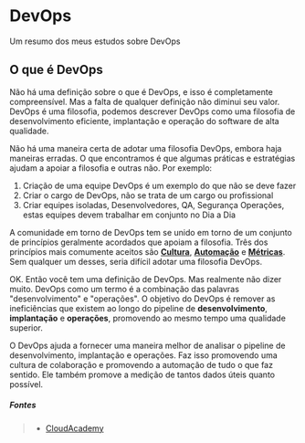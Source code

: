 # DevOps
Um resumo dos meus estudos sobre DevOps

## O que é DevOps

Não há uma definição sobre o que é DevOps, e isso é completamente compreensível. Mas a falta de qualquer definição não diminui seu valor. DevOps é uma filosofia, podemos descrever DevOps como uma filosofia de desenvolvimento eficiente, implantação e operação do software de alta qualidade.

Não há uma maneira certa de adotar uma filosofia DevOps, embora haja maneiras erradas. O que encontramos é que algumas práticas e estratégias ajudam a apoiar a filosofia e outras não. Por exemplo:

1. Criação de uma equipe DevOps é um exemplo do que não se deve fazer
2. Criar o cargo de DevOps, não se trata de um cargo ou profissional 
3. Criar equipes isoladas, Desenvolvedores, QA, Segurança Operações, estas equipes devem trabalhar em conjunto no Dia a Dia

A comunidade em torno de DevOps tem se unido em torno de um conjunto de princípios geralmente acordados que apoiam a filosofia. Três dos princípios mais comumente aceitos são **[Cultura](https://github.com/rperiago/DevOps/wiki/Cultura)**, **[Automação](https://github.com/rperiago/DevOps/wiki/Automação)** e **[Métricas](https://github.com/rperiago/DevOps/wiki/Métricas)**. Sem qualquer um desses, seria difícil adotar uma filosofia DevOps.

OK. Então você tem uma definição de DevOps. Mas realmente não dizer muito. DevOps como um termo é a combinação das palavras "desenvolvimento" e "operações". O objetivo do DevOps é remover as ineficiências que existem ao longo do pipeline de **desenvolvimento**, **implantação** e **operações**, promovendo ao mesmo tempo uma qualidade superior.

O DevOps ajuda a fornecer uma maneira melhor de analisar o pipeline de desenvolvimento, implantação e operações. Faz isso promovendo uma cultura de colaboração e promovendo a automação de tudo o que faz sentido. Ele também promove a medição de tantos dados úteis quanto possível.

##### Fontes
> * [CloudAcademy](https://cloudacademy.com/)
